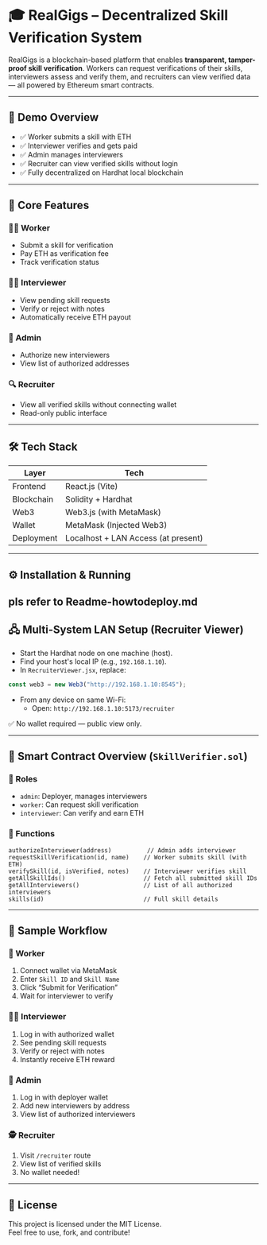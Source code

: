 # 🎓 RealGigs – Decentralized Skill Verification System

RealGigs is a blockchain-based platform that enables **transparent, tamper-proof skill verification**. Workers can request verifications of their skills, interviewers assess and verify them, and recruiters can view verified data — all powered by Ethereum smart contracts.

---

## 🚀 Demo Overview

- ✅ Worker submits a skill with ETH
- ✅ Interviewer verifies and gets paid
- ✅ Admin manages interviewers
- ✅ Recruiter can view verified skills without login
- ✅ Fully decentralized on Hardhat local blockchain

---

## 🧠 Core Features

### 👨‍💻 Worker
- Submit a skill for verification
- Pay ETH as verification fee
- Track verification status

### 🧑‍⚖️ Interviewer
- View pending skill requests
- Verify or reject with notes
- Automatically receive ETH payout

### 👑 Admin
- Authorize new interviewers
- View list of authorized addresses

### 🔍 Recruiter
- View all verified skills without connecting wallet
- Read-only public interface

---

## 🛠️ Tech Stack

| Layer       | Tech                        |
|-------------|-----------------------------|
| Frontend    | React.js (Vite)             |
| Blockchain  | Solidity + Hardhat          |
| Web3        | Web3.js (with MetaMask)     |
| Wallet      | MetaMask (Injected Web3)    |
| Deployment  | Localhost + LAN Access  (at present)    |

---


## ⚙️ Installation & Running

 pls refer to Readme-howtodeploy.md
---

## 🖧 Multi-System LAN Setup (Recruiter Viewer)

- Start the Hardhat node on one machine (host).
- Find your host's local IP (e.g., `192.168.1.10`).
- In `RecruiterViewer.jsx`, replace:
```js
const web3 = new Web3("http://192.168.1.10:8545");
```
- From any device on same Wi-Fi:
  - Open: `http://192.168.1.10:5173/recruiter`

✅ No wallet required — public view only.

---

## 📄 Smart Contract Overview (`SkillVerifier.sol`)

### 🔐 Roles
- `admin`: Deployer, manages interviewers
- `worker`: Can request skill verification
- `interviewer`: Can verify and earn ETH

### 🔑 Functions
```solidity
authorizeInterviewer(address)          // Admin adds interviewer
requestSkillVerification(id, name)    // Worker submits skill (with ETH)
verifySkill(id, isVerified, notes)    // Interviewer verifies skill
getAllSkillIds()                      // Fetch all submitted skill IDs
getAllInterviewers()                  // List of all authorized interviewers
skills(id)                            // Full skill details
```

---

## 🧪 Sample Workflow

### 🧑 Worker
1. Connect wallet via MetaMask
2. Enter `Skill ID` and `Skill Name`
3. Click “Submit for Verification”
4. Wait for interviewer to verify

### 🧑‍🏫 Interviewer
1. Log in with authorized wallet
2. See pending skill requests
3. Verify or reject with notes
4. Instantly receive ETH reward

### 👑 Admin
1. Log in with deployer wallet
2. Add new interviewers by address
3. View list of authorized interviewers

### 🕵️ Recruiter
1. Visit `/recruiter` route
2. View list of verified skills
3. No wallet needed!

---

## 📄 License

This project is licensed under the MIT License.  
Feel free to use, fork, and contribute!